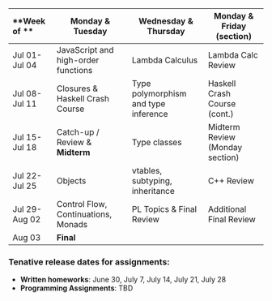 | **Week of **        | <center>**Monday & Tuesday**</center>                | <center>**Wednesday & Thursday**</center>      | <center>**Monday & Friday (section)**</center> |
|:--------------------|:-----------------------------------------------------|:-----------------------------------------------|:-----------------------------------------------|
| Jul 01-<br/> Jul 04 |  JavaScript and high-order functions                 | Lambda Calculus                                | Lambda Calc Review
| Jul 08-<br/> Jul 11 |  Closures & Haskell Crash Course                     | Type polymorphism and type inference           | Haskell Crash Course (cont.)
| Jul 15-<br/> Jul 18 |  Catch-up / Review & **Midterm**                     | Type classes                                   | Midterm Review (Monday section)
| Jul 22-<br/> Jul 25 |  Objects                                             | vtables, subtyping, inheritance                | C++ Review 
| Jul 29-<br/> Aug 02 |  Control Flow, Continuations, Monads                 | PL Topics & Final Review                       | Additional Final Review
| Aug 03              |  **Final**                                           |                                                | 

### Tenative release dates for assignments:

- **Written homeworks**: June 30, July 7, July 14, July 21, July 28 
- **Programming Assignments**: TBD
